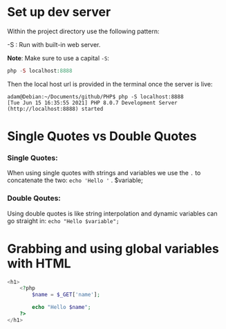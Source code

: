 # Set up dev server

Within the project directory use the following pattern:

-S <addr>:<port> Run with built-in web server.

**Note**: Make sure to use a capital `-S`:
```php
php -S localhost:8888
```
Then the local host url is provided in the terminal once the server is live:
```
adam@Debian:~/Documents/github/PHP$ php -S localhost:8888
[Tue Jun 15 16:35:55 2021] PHP 8.0.7 Development Server (http://localhost:8888) started
```

# Single Quotes vs Double Quotes

### Single Quotes:
When using single quotes with strings and variables we use the `.` to concatenate the two:
`echo 'Hello '` . $variable;

### Double Qoutes:
Using double quotes is like string interpolation and dynamic variables can go straight in:
`echo "Hello $variable";`

# Grabbing and using global variables with HTML

```php
<h1>
    <?php
        $name = $_GET['name'];

        echo "Hello $name";
    ?>
</h1>
```